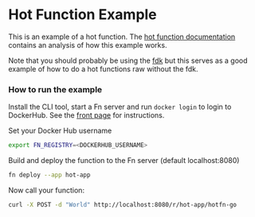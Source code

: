 # Hot Function Example

This is an example of a hot function. The [hot function documentation](/docs/hot-functions.md) contains an analysis of how this example works.

Note that you should probably be using the [fdk](https://github.com/fnproject/fdk-go) but this serves
as a good example of how to do a hot functions raw without the fdk.

### How to run the example

Install the CLI tool, start a Fn server and run `docker login` to login to DockerHub. See the [front page](/README.md) for instructions. 

Set your Docker Hub username 

```sh
export FN_REGISTRY=<DOCKERHUB_USERNAME>
```

Build and deploy the function to the Fn server (default localhost:8080)

```sh
fn deploy --app hot-app
```

Now call your function:

```sh
curl -X POST -d "World" http://localhost:8080/r/hot-app/hotfn-go
```
